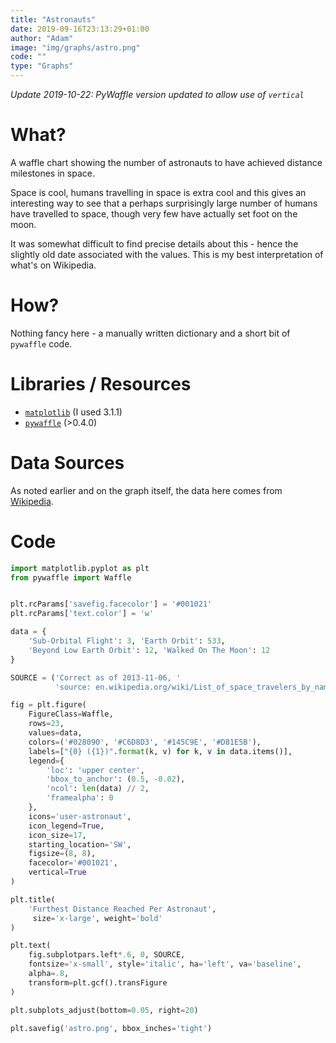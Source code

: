 ```yaml
---
title: "Astronauts"
date: 2019-09-16T23:13:29+01:00
author: "Adam"
image: "img/graphs/astro.png"
code: ""
type: "Graphs"
---
```


*Update 2019-10-22: PyWaffle version updated to allow use of `vertical`*

# What?
A waffle chart showing the number of astronauts to have achieved distance
milestones in space.

Space is cool, humans travelling in space is extra cool and this gives an
interesting way to see that a perhaps surprisingly large number of humans have
travelled to space, though very few have actually set foot on the moon.

It was somewhat difficult to find precise details about this - hence the
slightly old date associated with the values. This is my best interpretation of
what's on Wikipedia.

# How?
Nothing fancy here - a manually written dictionary and a short bit of `pywaffle`
code.

# Libraries / Resources
- [`matplotlib`](<https://matplotlib.org/>) (I used 3.1.1)
- [`pywaffle`](<https://github.com/gyli/PyWaffle>) (>0.4.0)

# Data Sources
As noted earlier and on the graph itself, the data here comes from
[Wikipedia](<https://en.wikipedia.org/wiki/List_of_space_travelers_by_name>).

# Code
```python
import matplotlib.pyplot as plt
from pywaffle import Waffle


plt.rcParams['savefig.facecolor'] = '#001021'
plt.rcParams['text.color'] = 'w'

data = {
    'Sub-Orbital Flight': 3, 'Earth Orbit': 533,
    'Beyond Low Earth Orbit': 12, 'Walked On The Moon': 12
}

SOURCE = ('Correct as of 2013-11-06, '
          'source: en.wikipedia.org/wiki/List_of_space_travelers_by_name')

fig = plt.figure(
    FigureClass=Waffle,
    rows=23,
    values=data,
    colors=('#028090', '#C6D8D3', '#145C9E', '#D81E5B'),
    labels=["{0} ({1})".format(k, v) for k, v in data.items()],
    legend={
        'loc': 'upper center',
        'bbox_to_anchor': (0.5, -0.02),
        'ncol': len(data) // 2,
        'framealpha': 0
    },
    icons='user-astronaut',
    icon_legend=True,
    icon_size=17,
    starting_location='SW',
    figsize=(8, 8),
    facecolor='#001021',
    vertical=True
)

plt.title(
    'Furthest Distance Reached Per Astronaut',
     size='x-large', weight='bold'
)

plt.text(
    fig.subplotpars.left*.6, 0, SOURCE,
    fontsize='x-small', style='italic', ha='left', va='baseline',
    alpha=.8,
    transform=plt.gcf().transFigure
)

plt.subplots_adjust(bottom=0.05, right=20)

plt.savefig('astro.png', bbox_inches='tight')
```
